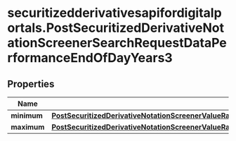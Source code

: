 # securitizedderivativesapifordigitalportals.PostSecuritizedDerivativeNotationScreenerSearchRequestDataPerformanceEndOfDayYears3

## Properties

Name | Type | Description | Notes
------------ | ------------- | ------------- | -------------
**minimum** | [**PostSecuritizedDerivativeNotationScreenerValueRangesGetRequestDataKeyFiguresMaximumYieldAnnualizedMinimum**](PostSecuritizedDerivativeNotationScreenerValueRangesGetRequestDataKeyFiguresMaximumYieldAnnualizedMinimum.md) |  | [optional] 
**maximum** | [**PostSecuritizedDerivativeNotationScreenerValueRangesGetRequestDataCapitalProtectionMaximum**](PostSecuritizedDerivativeNotationScreenerValueRangesGetRequestDataCapitalProtectionMaximum.md) |  | [optional] 


